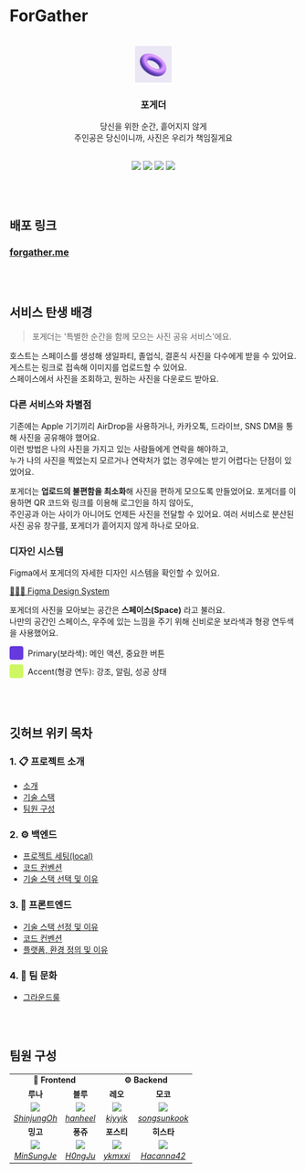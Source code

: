 # ForGather

<br/>

<div align="center">
  <img src="frontend/public/apple-touch-icon.png" width="64px" />
</div>

<h3 align="center">
    포게더
</h3>
<p align="center">
당신을 위한 순간, 흩어지지 않게
<br />
주인공은 당신이니까,
사진은 우리가 책임질게요
</p>
<br />

<div align="center">
  <img src="https://github.com/user-attachments/assets/e482e24a-6855-42c4-84b1-3a6db34e6eeb" width="23%" />
  <img src="https://github.com/user-attachments/assets/402cf510-b68b-4415-bed0-9fbb53509477" width="23%" />
  <img src="https://github.com/user-attachments/assets/aa1b8192-7776-4318-84e7-1a201dac7c93" width="23%" />
  <img src="https://github.com/user-attachments/assets/ffa08b83-7314-47b3-932f-6d2bfb51c748" width="23%" />
</div>

<br/><br />

## 배포 링크

### [forgather.me](https://forgather.me/)

<br/><br/>

## 서비스 탄생 배경

> 포게더는 '특별한 순간을 함께 모으는 사진 공유 서비스'에요.

호스트는 스페이스를 생성해 생일파티, 졸업식, 결혼식 사진을 다수에게 받을 수 있어요.  
게스트는 링크로 접속해 이미지를 업로드할 수 있어요.   
스페이스에서 사진을 조회하고, 원하는 사진을 다운로드 받아요.

### 다른 서비스와 차별점

기존에는 Apple 기기끼리 AirDrop을 사용하거나, 카카오톡, 드라이브, SNS DM을 통해 사진을 공유해야 했어요.  
이런 방법은 나의 사진을 가지고 있는 사람들에게 연락을 해야하고,   
누가 나의 사진을 찍었는지 모르거나 연락처가 없는 경우에는 받기 어렵다는 단점이 있었어요.

포게더는 **업로드의 불편함을 최소화**해 사진을 편하게 모으도록 만들었어요.
포게더를 이용하면 QR 코드와 링크를 이용해 로그인을 하지 않아도,   
주인공과 아는 사이가 아니어도 언제든 사진을 전달할 수 있어요.
여러 서비스로 분산된 사진 공유 창구를, 포게더가 흩어지지 않게 하나로 모아요. 

### 디자인 시스템

Figma에서 포게더의 자세한 디자인 시스템을 확인할 수 있어요.

[🧑🏻‍🎨️ Figma Design System](https://www.figma.com/design/fboYAj0maxr7EtzTrK3V3M/ForGather-Design-System?node-id=0-1&p=f&t=k8AAJLZRQIZxjzGB-0)

포게더의 사진을 모아보는 공간은 **스페이스(Space)** 라고 불러요.  
나만의 공간인 스페이스, 우주에 있는 느낌을 주기 위해 신비로운 보라색과 형광 연두색을 사용했어요.

<div style="display: flex; flex-direction: column; gap: 8px; margin-bottom: 16px;">
  <div style="display: flex; align-items: center; gap: 8px;">
    <div style="width: 24px; height: 24px; background-color: #6639DF; border-radius: 4px;"></div>
    <span>Primary(보라색): 메인 액션, 중요한 버튼</span>
  </div>
  <div style="display: flex; align-items: center; gap: 8px;">
    <div style="width: 24px; height: 24px; background-color: #CEF763; border-radius: 4px;"></div>
    <span>Accent(형광 연두): 강조, 알림, 성공 상태</span>
  </div>
</div>

<br/><br/>

## 깃허브 위키 목차

### 1. 📋 프로젝트 소개
   - [소개](https://github.com/woowacourse-teams/2025-PhotoGather/wiki/%F0%9F%93%8B-%ED%94%84%EB%A1%9C%EC%A0%9D%ED%8A%B8-%EC%86%8C%EA%B0%9C#%EC%86%8C%EA%B0%9C)  
   - [기술 스택](https://github.com/woowacourse-teams/2025-PhotoGather/wiki/%F0%9F%93%8B-%ED%94%84%EB%A1%9C%EC%A0%9D%ED%8A%B8-%EC%86%8C%EA%B0%9C#%EA%B8%B0%EC%88%A0-%EC%8A%A4%ED%83%9D)  
   - [팀원 구성](https://github.com/woowacourse-teams/2025-PhotoGather/wiki/%F0%9F%93%8B-%ED%94%84%EB%A1%9C%EC%A0%9D%ED%8A%B8-%EC%86%8C%EA%B0%9C#%ED%8C%80%EC%9B%90-%EA%B5%AC%EC%84%B1)

### 2. ⚙️ 백엔드
   - [프로젝트 세팅(local)](https://github.com/woowacourse-teams/2025-PhotoGather/wiki/%E2%9A%99%EF%B8%8F-%EB%B0%B1%EC%97%94%EB%93%9C#-%ED%94%84%EB%A1%9C%EC%A0%9D%ED%8A%B8-%EC%84%B8%ED%8C%85local)  
   - [코드 컨벤션](https://github.com/woowacourse-teams/2025-PhotoGather/wiki/%E2%9A%99%EF%B8%8F-%EB%B0%B1%EC%97%94%EB%93%9C#-%EC%BD%94%EB%93%9C-%EC%BB%A8%EB%B2%A4%EC%85%98)  
   - [기술 스택 선택 및 이유](https://github.com/woowacourse-teams/2025-PhotoGather/wiki/%E2%9A%99%EF%B8%8F-%EB%B0%B1%EC%97%94%EB%93%9C#-%EA%B8%B0%EC%88%A0-%EC%8A%A4%ED%83%9D-%EC%84%A0%ED%83%9D-%EB%B0%8F-%EC%9D%B4%EC%9C%A0)

### 3. 🎨 프론트엔드
   - [기술 스택 선정 및 이유](https://github.com/woowacourse-teams/2025-PhotoGather/wiki/%F0%9F%8E%A8-%ED%94%84%EB%A1%A0%ED%8A%B8%EC%97%94%EB%93%9C#-%EA%B8%B0%EC%88%A0-%EC%8A%A4%ED%83%9D-%EC%84%A0%EC%A0%95-%EB%B0%8F-%EC%9D%B4%EC%9C%A0)  
   - [코드 컨벤션](https://github.com/woowacourse-teams/2025-PhotoGather/wiki/%F0%9F%8E%A8-%ED%94%84%EB%A1%A0%ED%8A%B8%EC%97%94%EB%93%9C#-%EC%BD%94%EB%93%9C-%EC%BB%A8%EB%B2%A4%EC%85%98)  
   - [플랫폼, 환경 정의 및 이유](https://github.com/woowacourse-teams/2025-PhotoGather/wiki/%F0%9F%8E%A8-%ED%94%84%EB%A1%A0%ED%8A%B8%EC%97%94%EB%93%9C#-%ED%94%8C%EB%9E%AB%ED%8F%BC-%ED%99%98%EA%B2%BD-%EC%A0%95%EC%9D%98-%EB%B0%8F-%EC%9D%B4%EC%9C%A0)

### 4. 🤝 팀 문화  
   - [그라운드룰](https://github.com/woowacourse-teams/2025-PhotoGather/wiki/%F0%9F%A4%9D-%ED%8C%80-%EB%AC%B8%ED%99%94#%EA%B7%B8%EB%9D%BC%EC%9A%B4%EB%93%9C%EB%A3%B0)

<br/><br/>

## 팀원 구성

<table>
    <tr align="center">
        <td colspan="2"><B>🎨 Frontend</B></td>
        <td colspan="2"><B>⚙️ Backend</B></td>
    </tr>
    <tr align="center">
        <td><B>루나</B></td>
        <td><B>블루</B></td>
        <td><B>레오</B></td>
        <td><B>모코</B></td>
    </tr>
    <tr align="center">
        <td>
            <img src="https://avatars.githubusercontent.com/u/97431021?v=4?size=100" width="100">
            <br>
            <a href="https://github.com/ShinjungOh"><I>ShinjungOh</I></a>
        </td>
        <td>
            <img src="https://avatars.githubusercontent.com/u/168459001?v=4?size=100" width="100">
            <br>
            <a href="https://github.com/hanheel"><I>hanheel</I></a>
        </td>
        <td>
            <img src="https://avatars.githubusercontent.com/u/124787447?v=4?size=100" width="100">
            <br>
            <a href="https://github.com/kjyyjk"><I>kjyyjk</I></a>
        </td>
        <td>
            <img src="https://avatars.githubusercontent.com/u/21010656?v=4?size=100" width="100">
            <br>
            <a href="https://github.com/songsunkook"><I>songsunkook</I></a>
        </td>
    </tr>
    <tr align="center">
        <td><B>밍고</B></td>
        <td><B>퐁쥬</B></td>
        <td><B>포스티</B></td>
        <td><B>히스타</B></td>
    </tr>
    <tr align="center">
        <td>
            <img src="https://avatars.githubusercontent.com/u/101497652?v=4?size=100" width="100">
            <br>
            <a href="https://github.com/MinSungJe"><I>MinSungJe</I></a>
        </td>
        <td>
            <img src="https://avatars.githubusercontent.com/u/106425326?v=4?size=100" width="100">
            <br>
            <a href="https://github.com/H0ngJu"><I>H0ngJu</I></a>
        </td>
        <td>
            <img src="https://avatars.githubusercontent.com/u/80245376?v=4?size=100" width="100">
            <br>
            <a href="https://github.com/ykmxxi"><I>ykmxxi</I></a>
        </td>
        <td>
            <img src="https://avatars.githubusercontent.com/u/42440498?v=4?size=100" width="100">
            <br>
            <a href="https://github.com/Hacanna42"><I>Hacanna42</I></a>
        </td>
    </tr>
</table>
